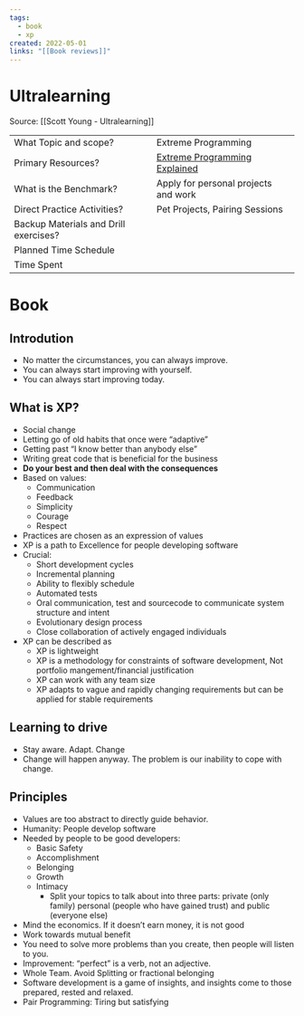 ```yaml
---
tags:
  - book
  - xp
created: 2022-05-01
links: "[[Book reviews]]"
---
```

# Ultralearning

Source: [[Scott Young - Ultralearning]]


<table>
  <tr>
   <td>What Topic and scope?
   </td>
   <td>Extreme Programming
   </td>
  </tr>
  <tr>
   <td>Primary Resources?
   </td>
   <td><a href="https://www.amazon.de/Extreme-Programming-Explained-Embrace-Embracing/dp/0321278658/ref=sr_1_1?__mk_de_DE=%C3%85M%C3%85%C5%BD%C3%95%C3%91&keywords=extreme+programming+explained&qid=1653110265&sr=8-1">Extreme Programming Explained</a> 
   </td>
  </tr>
  <tr>
   <td>What is the Benchmark?
   </td>
   <td>Apply for personal projects and work
   </td>
  </tr>
  <tr>
   <td>Direct Practice Activities?
   </td>
   <td>Pet Projects, Pairing Sessions
   </td>
  </tr>
  <tr>
   <td>Backup Materials and Drill exercises?
   </td>
   <td>
   </td>
  </tr>
  <tr>
   <td>Planned Time Schedule
   </td>
   <td>
   </td>
  </tr>
  <tr>
   <td>Time Spent
   </td>
   <td>
   </td>
  </tr>
</table>

# Book

## Introdution

* No matter the circumstances, you can always improve.
* You can always start improving with yourself.
* You can always start improving today.

## What is XP?

* Social change
* Letting go of old habits that once were “adaptive”
* Getting past “I know better than anybody else”
* Writing great code that is beneficial for the business
* **Do your best and then deal with the consequences**
* Based on values:
    * Communication 
    * Feedback
    * Simplicity
    * Courage
    * Respect
* Practices are chosen as an expression of values
* XP is a path to Excellence for people developing software
* Crucial:
    * Short development cycles
    * Incremental planning
    * Ability to flexibly schedule
    * Automated tests
    * Oral communication, test and sourcecode to communicate system structure and intent
    * Evolutionary design process
    * Close collaboration of actively engaged individuals
* XP can be described as
    * XP is lightweight
    * XP is a methodology for constraints of software development, Not portfolio mangement/financial justification
    * XP can work with any team size
    * XP adapts to vague and rapidly changing requirements but can be applied for stable requirements

## Learning to drive

* Stay aware. Adapt. Change
* Change will happen anyway. The problem is our inability to cope with change.

## Principles

* Values are too abstract to directly guide behavior.
* Humanity: People develop software
* Needed by people to be good developers:
    * Basic Safety
    * Accomplishment
    * Belonging
    * Growth
    * Intimacy
        * Split your topics to talk about into three parts: private (only family) personal (people who have gained trust) and public (everyone else)	
* Mind the economics. If it doesn’t earn money, it is not good
* Work towards mutual benefit
* You need to solve more problems than you create, then people will listen to you.
* Improvement: “perfect” is a verb, not an adjective.
* Whole Team. Avoid Splitting or fractional belonging
* Software development is a game of insights, and insights come to those prepared, rested and relaxed.
* Pair Programming: Tiring but satisfying